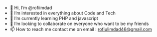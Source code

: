 - 👋 Hi, I’m @rofiimdad
- 👀 I’m interested in everything about Code and Tech
- 🌱 I’m currently learning PHP and javascript
- 💞️ I’m looking to collaborate on everyone who want to be my friends
- 📫 How to reach me contact me on email : rofiulimdad46@gmail.com

<!---
rofiimdad/rofiimdad is a ✨ special ✨ repository because its `README.md` (this file) appears on your GitHub profile.
You can click the Preview link to take a look at your changes.
--->
